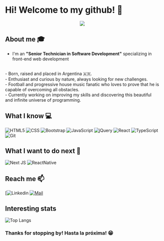 # Hi! Welcome to my github! 👋 

<div align="center">
  <img src="https://user-images.githubusercontent.com/67072347/154184358-fffda43c-61dd-4a8a-8b87-1023a1e72925.png">
</div>


## About me :mortar_board:
- I'm an **"Senior Technician in Software Development"** specializing in front-end web development
<br>
- Born, raised and placed in Argentina 🇦🇷. <br>
- Enthusiast and curious by nature, always looking for new challenges. <br> 
- Football and progressive house music fanatic who loves to prove that he is capable of overcoming all obstacles.<br>
- Currently working on improving my skills and discovering this beautiful and infinite universe of programming.

## What I know :computer:
  ![HTML5](https://img.shields.io/badge/html5%20-%23E34F26.svg?&style=for-the-badge&logo=html5&logoColor=white)
  ![CSS](https://img.shields.io/badge/css3%20-%231572B6.svg?&style=for-the-badge&logo=css3&logoColor=white)
  ![Bootstrap](https://img.shields.io/badge/bootstrap%20-%23563D7C.svg?&style=for-the-badge&logo=bootstrap&logoColor=white)
  ![JavaScript](https://img.shields.io/badge/javascript%20-%23323330.svg?&style=for-the-badge&logo=javascript&logoColor=%23F7DF1E)
  ![jQuery](https://img.shields.io/badge/jquery%20-%230769AD.svg?&style=for-the-badge&logo=jquery&logoColor=white)
  ![React](https://img.shields.io/badge/react%20-%2320232a.svg?&style=for-the-badge&logo=react&logoColor=%2361DAFB)
  ![TypeScript](https://img.shields.io/badge/typescript-%23007ACC.svg?style=for-the-badge&logo=typescript&logoColor=white)
  ![Git](https://img.shields.io/badge/git%20-%23F05033.svg?&style=for-the-badge&logo=git&logoColor=white)
  
## What I want to do next :thinking:
![Next JS](https://img.shields.io/badge/Next-black?style=for-the-badge&logo=next.js&logoColor=white)
![ReactNative](https://img.shields.io/badge/react_native%20-%2320232a.svg?&style=for-the-badge&logo=react&logoColor=%2361DAFB)

## Reach me 📫
[![Linkedin](https://www.linkedin.com/in/morelalejandro/)
[![Mail](https://img.shields.io/badge/-alejandro.morel1905@gmail.com-D14836?style=for-the-badge&logo=gmail&logoColor=white)](mailto:alejandro.morel1905gmail.com)

## Interesting stats
![Top Langs](https://github-readme-stats.vercel.app/api/top-langs/?username=alejandrom12)

### Thanks for stopping by! Hasta la próxima! 😁
